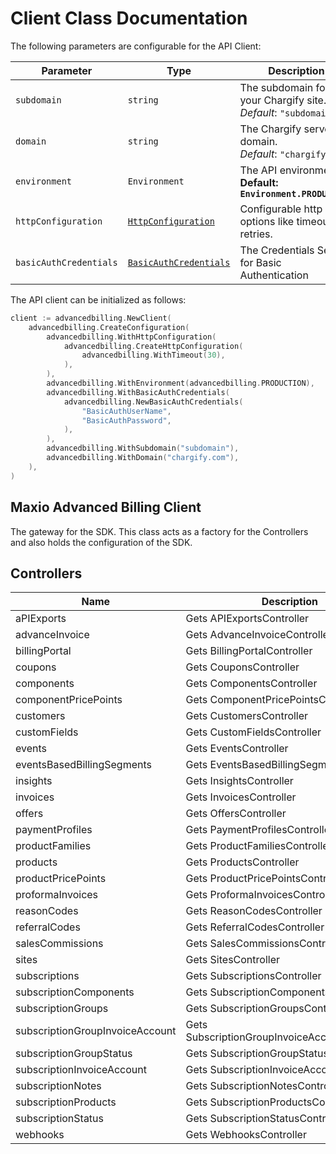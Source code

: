 
# Client Class Documentation

The following parameters are configurable for the API Client:

| Parameter | Type | Description |
|  --- | --- | --- |
| `subdomain` | `string` | The subdomain for your Chargify site.<br>*Default*: `"subdomain"` |
| `domain` | `string` | The Chargify server domain.<br>*Default*: `"chargify.com"` |
| `environment` | `Environment` | The API environment. <br> **Default: `Environment.PRODUCTION`** |
| `httpConfiguration` | [`HttpConfiguration`](http-configuration.md) | Configurable http client options like timeout and retries. |
| `basicAuthCredentials` | [`BasicAuthCredentials`](auth/basic-authentication.md) | The Credentials Setter for Basic Authentication |

The API client can be initialized as follows:

```go
client := advancedbilling.NewClient(
    advancedbilling.CreateConfiguration(
        advancedbilling.WithHttpConfiguration(
            advancedbilling.CreateHttpConfiguration(
                advancedbilling.WithTimeout(30),
            ),
        ),
        advancedbilling.WithEnvironment(advancedbilling.PRODUCTION),
        advancedbilling.WithBasicAuthCredentials(
            advancedbilling.NewBasicAuthCredentials(
                "BasicAuthUserName",
                "BasicAuthPassword",
            ),
        ),
        advancedbilling.WithSubdomain("subdomain"),
        advancedbilling.WithDomain("chargify.com"),
    ),
)
```

## Maxio Advanced Billing Client

The gateway for the SDK. This class acts as a factory for the Controllers and also holds the configuration of the SDK.

## Controllers

| Name | Description |
|  --- | --- |
| aPIExports | Gets APIExportsController |
| advanceInvoice | Gets AdvanceInvoiceController |
| billingPortal | Gets BillingPortalController |
| coupons | Gets CouponsController |
| components | Gets ComponentsController |
| componentPricePoints | Gets ComponentPricePointsController |
| customers | Gets CustomersController |
| customFields | Gets CustomFieldsController |
| events | Gets EventsController |
| eventsBasedBillingSegments | Gets EventsBasedBillingSegmentsController |
| insights | Gets InsightsController |
| invoices | Gets InvoicesController |
| offers | Gets OffersController |
| paymentProfiles | Gets PaymentProfilesController |
| productFamilies | Gets ProductFamiliesController |
| products | Gets ProductsController |
| productPricePoints | Gets ProductPricePointsController |
| proformaInvoices | Gets ProformaInvoicesController |
| reasonCodes | Gets ReasonCodesController |
| referralCodes | Gets ReferralCodesController |
| salesCommissions | Gets SalesCommissionsController |
| sites | Gets SitesController |
| subscriptions | Gets SubscriptionsController |
| subscriptionComponents | Gets SubscriptionComponentsController |
| subscriptionGroups | Gets SubscriptionGroupsController |
| subscriptionGroupInvoiceAccount | Gets SubscriptionGroupInvoiceAccountController |
| subscriptionGroupStatus | Gets SubscriptionGroupStatusController |
| subscriptionInvoiceAccount | Gets SubscriptionInvoiceAccountController |
| subscriptionNotes | Gets SubscriptionNotesController |
| subscriptionProducts | Gets SubscriptionProductsController |
| subscriptionStatus | Gets SubscriptionStatusController |
| webhooks | Gets WebhooksController |


